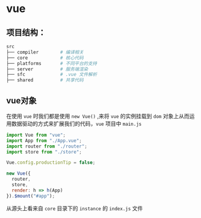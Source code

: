 # vue

## 项目结构：

```bash
src
├── compiler        # 编译相关 
├── core            # 核心代码 
├── platforms       # 不同平台的支持
├── server          # 服务端渲染
├── sfc             # .vue 文件解析
├── shared          # 共享代码
```

## vue对象

在使用 `vue` 时我们都是使用 `new Vue()` ,来将 `vue` 的实例挂载到 `dom` 对象上从而运用数据驱动的方式来扩展我们的代码，`vue` 项目中 `main.js`

```javascript
import Vue from "vue";
import App from "./App.vue";
import router from "./router";
import store from "./store";

Vue.config.productionTip = false;

new Vue({
  router,
  store,
  render: h => h(App)
}).$mount("#app");
```

从源头上看来自 `core` 目录下的 `instance` 的 `index.js` 文件